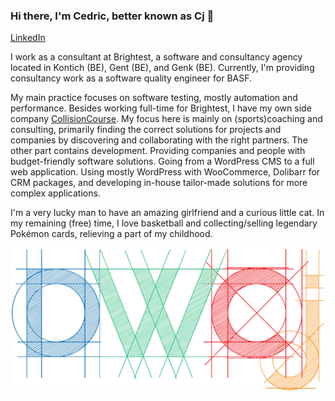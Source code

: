 ### Hi there, I'm Cedric, better known as Cj 👋

[LinkedIn](https://www.linkedin.com/in/cedric-cj-de-weirt-51928570/)

I work as a consultant at Brightest, a software and consultancy agency located in Kontich (BE), Gent (BE), and Genk (BE).
Currently, I'm providing consultancy work as a software quality engineer for BASF.

My main practice focuses on software testing, mostly automation and performance.
Besides working full-time for Brightest, I have my own side company [CollisionCourse](https://www.collisioncourse.be/).
My focus here is mainly on (sports)coaching and consulting, primarily finding the correct solutions for projects and companies by discovering and collaborating with the right partners.
The other part contains development. Providing companies and people with budget-friendly software solutions. Going from a WordPress CMS to a full web application. 
Using mostly WordPress with WooCommerce, Dolibarr for CRM packages, and developing in-house tailor-made solutions for more complex applications.

I'm a very lucky man to have an amazing girlfriend and a curious little cat.
In my remaining (free) time, I love basketball and collecting/selling legendary Pokémon cards, relieving a part of my childhood.

![Logo DWCj](https://github.com/DWCj/DWCj/blob/main/dwcj_logo.png)
